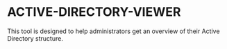 # ACTIVE-DIRECTORY-VIEWER
This tool is designed to help administrators get an overview of their Active Directory structure. 
